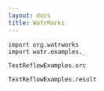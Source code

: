 ```yaml
---
layout: docs
title: WatrMarks 
---
```


```tut:invisible
import org.watrworks
import watr.examples._
```

```tut:evaluated:plain
TextReflowExamples.src
```

```tut:evaluated:plain
TextReflowExamples.result
```


